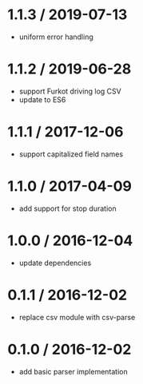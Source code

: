
1.1.3 / 2019-07-13
==================

 * uniform error handling

1.1.2 / 2019-06-28
==================

 * support Furkot driving log CSV
 * update to ES6

1.1.1 / 2017-12-06
==================

 * support capitalized field names

1.1.0 / 2017-04-09
==================

 * add support for stop duration

1.0.0 / 2016-12-04
==================

 * update dependencies

0.1.1 / 2016-12-02
==================

 * replace csv module with csv-parse

0.1.0 / 2016-12-02
==================

 * add basic parser implementation
